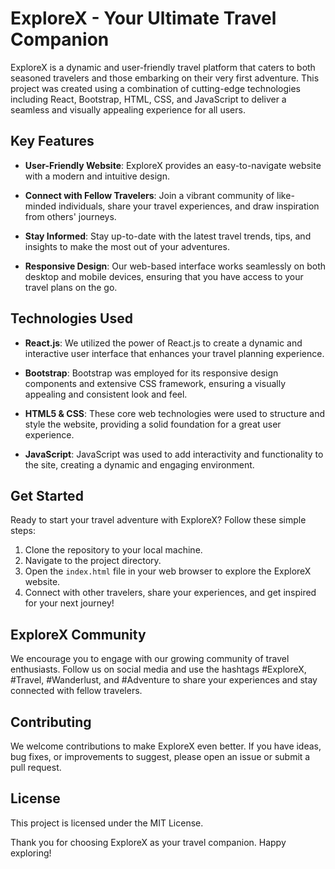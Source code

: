# ExploreX - Your Ultimate Travel Companion

ExploreX is a dynamic and user-friendly travel platform that caters to both seasoned travelers and those embarking on their very first adventure. This project was created using a combination of cutting-edge technologies including React, Bootstrap, HTML, CSS, and JavaScript to deliver a seamless and visually appealing experience for all users.

## Key Features

- **User-Friendly Website**: ExploreX provides an easy-to-navigate website with a modern and intuitive design.

- **Connect with Fellow Travelers**: Join a vibrant community of like-minded individuals, share your travel experiences, and draw inspiration from others' journeys.

- **Stay Informed**: Stay up-to-date with the latest travel trends, tips, and insights to make the most out of your adventures.

- **Responsive Design**: Our web-based interface works seamlessly on both desktop and mobile devices, ensuring that you have access to your travel plans on the go.

## Technologies Used

- **React.js**: We utilized the power of React.js to create a dynamic and interactive user interface that enhances your travel planning experience.

- **Bootstrap**: Bootstrap was employed for its responsive design components and extensive CSS framework, ensuring a visually appealing and consistent look and feel.

- **HTML5 & CSS**: These core web technologies were used to structure and style the website, providing a solid foundation for a great user experience.

- **JavaScript**: JavaScript was used to add interactivity and functionality to the site, creating a dynamic and engaging environment.

## Get Started

Ready to start your travel adventure with ExploreX? Follow these simple steps:

1. Clone the repository to your local machine.
2. Navigate to the project directory.
3. Open the `index.html` file in your web browser to explore the ExploreX website.
4. Connect with other travelers, share your experiences, and get inspired for your next journey!

## ExploreX Community

We encourage you to engage with our growing community of travel enthusiasts. Follow us on social media and use the hashtags #ExploreX, #Travel, #Wanderlust, and #Adventure to share your experiences and stay connected with fellow travelers.

## Contributing

We welcome contributions to make ExploreX even better. If you have ideas, bug fixes, or improvements to suggest, please open an issue or submit a pull request.
## License

This project is licensed under the MIT License.

Thank you for choosing ExploreX as your travel companion. Happy exploring!

